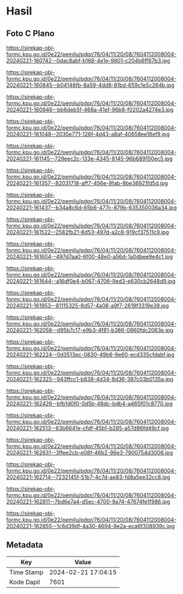 # Hasil

## Foto C Plano

https://sirekap-obj-formc.kpu.go.id/0e22/pemilu/pdpr/76/04/11/20/08/7604112008004-20240221-160742--0dac8abf-b168-4e1e-9801-c204b6ff87b3.jpg

https://sirekap-obj-formc.kpu.go.id/0e22/pemilu/pdpr/76/04/11/20/08/7604112008004-20240221-160845--b04148fb-8a59-4dd8-81bd-659c1e5c264b.jpg

https://sirekap-obj-formc.kpu.go.id/0e22/pemilu/pdpr/76/04/11/20/08/7604112008004-20240221-160946--bb6deb5f-468a-41ef-96b8-f0202a4274e3.jpg

https://sirekap-obj-formc.kpu.go.id/0e22/pemilu/pdpr/76/04/11/20/08/7604112008004-20240221-161048--2035e771-126f-4d43-a8af-40658ee18ef9.jpg

https://sirekap-obj-formc.kpu.go.id/0e22/pemilu/pdpr/76/04/11/20/08/7604112008004-20240221-161145--729eec2c-133e-4345-8145-96b689150ec5.jpg

https://sirekap-obj-formc.kpu.go.id/0e22/pemilu/pdpr/76/04/11/20/08/7604112008004-20240221-161357--82031718-aff7-456e-9fab-8be36921fd5d.jpg

https://sirekap-obj-formc.kpu.go.id/0e22/pemilu/pdpr/76/04/11/20/08/7604112008004-20240221-161437--b34a8c6d-65b6-477c-879b-635350036a34.jpg

https://sirekap-obj-formc.kpu.go.id/0e22/pemilu/pdpr/76/04/11/20/08/7604112008004-20240221-161522--2582fb21-8d53-497d-a2c8-919cf37511c9.jpg

https://sirekap-obj-formc.kpu.go.id/0e22/pemilu/pdpr/76/04/11/20/08/7604112008004-20240221-161604--497d7aa0-6f00-48e0-a56d-1a0dbee9e4c1.jpg

https://sirekap-obj-formc.kpu.go.id/0e22/pemilu/pdpr/76/04/11/20/08/7604112008004-20240221-161644--a16df0e4-b067-4706-9ed3-e630cb2648d9.jpg

https://sirekap-obj-formc.kpu.go.id/0e22/pemilu/pdpr/76/04/11/20/08/7604112008004-20240221-161953--81115325-8d57-4a08-a9f7-2619f3319e39.jpg

https://sirekap-obj-formc.kpu.go.id/0e22/pemilu/pdpr/76/04/11/20/08/7604112008004-20240221-162058--d95b7c17-e9b3-4f81-b386-0860fdc2063e.jpg

https://sirekap-obj-formc.kpu.go.id/0e22/pemilu/pdpr/76/04/11/20/08/7604112008004-20240221-162224--0d3513ec-0830-49b6-9e60-ecd335cfdabf.jpg

https://sirekap-obj-formc.kpu.go.id/0e22/pemilu/pdpr/76/04/11/20/08/7604112008004-20240221-162325--943ffcc1-b838-4d34-8d36-387c03b0135a.jpg

https://sirekap-obj-formc.kpu.go.id/0e22/pemilu/pdpr/76/04/11/20/08/7604112008004-20240221-162426--bfb1d0f0-0d5b-48dc-bdb4-a465f01c8770.jpg

https://sirekap-obj-formc.kpu.go.id/0e22/pemilu/pdpr/76/04/11/20/08/7604112008004-20240221-162513--63b6641e-cfdf-45b1-b285-a57d86fd49cf.jpg

https://sirekap-obj-formc.kpu.go.id/0e22/pemilu/pdpr/76/04/11/20/08/7604112008004-20240221-162631--3ffee2cb-e08f-46b2-96e3-7900754d3006.jpg

https://sirekap-obj-formc.kpu.go.id/0e22/pemilu/pdpr/76/04/11/20/08/7604112008004-20240221-162714--7232145f-51b7-4c7d-ae83-fd8a5ee32cc8.jpg

https://sirekap-obj-formc.kpu.go.id/0e22/pemilu/pdpr/76/04/11/20/08/7604112008004-20240221-162811--7bd6e7a4-d5ec-4700-9a74-47674fe1f986.jpg

https://sirekap-obj-formc.kpu.go.id/0e22/pemilu/pdpr/76/04/11/20/08/7604112008004-20240221-162855--1c6d39df-4a30-4694-8e2a-eca6f308939c.jpg


## Metadata

| Key        | Value               |
| ---------- | ------------------- |
| Time Stamp | 2024-02-21 17:04:15 |
| Kode Dapil | 7601                |



